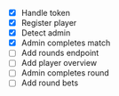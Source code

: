 - [x] Handle token 
- [x] Register player
- [x] Detect admin               
- [x] Admin completes match
- [ ] Add rounds endpoint
- [ ] Add player overview
- [ ] Admin completes round
- [ ] Add round bets
